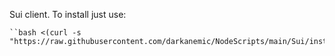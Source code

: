 Sui client.
    To install just use: 

    ``bash <(curl -s "https://raw.githubusercontent.com/darkanemic/NodeScripts/main/Sui/install_sui_cli.sh")``